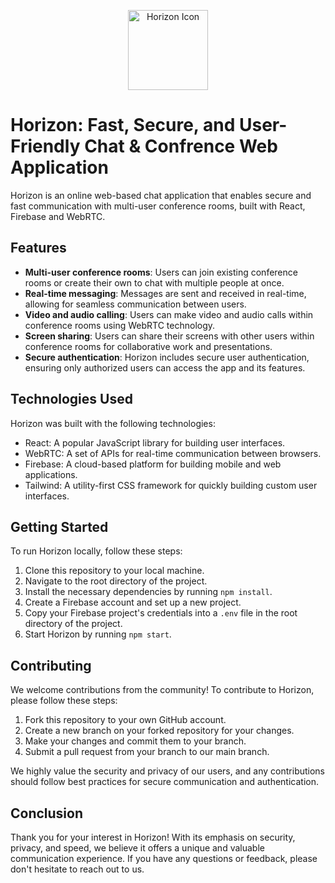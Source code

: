 <p align="center">
  <img src="https://cdn-icons-png.flaticon.com/512/74/74525.png" alt="Horizon Icon" width="128" height="128" />
</p>

# Horizon: Fast, Secure, and User-Friendly Chat & Confrence Web Application

Horizon is an online web-based chat application that enables secure and fast communication with multi-user conference rooms, built with React, Firebase and WebRTC.

## Features

- **Multi-user conference rooms**: Users can join existing conference rooms or create their own to chat with multiple people at once.
- **Real-time messaging**: Messages are sent and received in real-time, allowing for seamless communication between users.
- **Video and audio calling**: Users can make video and audio calls within conference rooms using WebRTC technology.
- **Screen sharing**: Users can share their screens with other users within conference rooms for collaborative work and presentations.
- **Secure authentication**: Horizon includes secure user authentication, ensuring only authorized users can access the app and its features.

## Technologies Used

Horizon was built with the following technologies:

- React: A popular JavaScript library for building user interfaces.
- WebRTC: A set of APIs for real-time communication between browsers.
- Firebase: A cloud-based platform for building mobile and web applications.
- Tailwind: A utility-first CSS framework for quickly building custom user interfaces.

## Getting Started

To run Horizon locally, follow these steps:

1. Clone this repository to your local machine.
2. Navigate to the root directory of the project.
3. Install the necessary dependencies by running `npm install`.
4. Create a Firebase account and set up a new project.
5. Copy your Firebase project's credentials into a `.env` file in the root directory of the project.
6. Start Horizon by running `npm start`.

## Contributing

We welcome contributions from the community! To contribute to Horizon, please follow these steps:

1. Fork this repository to your own GitHub account.
2. Create a new branch on your forked repository for your changes.
3. Make your changes and commit them to your branch.
4. Submit a pull request from your branch to our main branch.

We highly value the security and privacy of our users, and any contributions should follow best practices for secure communication and authentication.

## Conclusion

Thank you for your interest in Horizon! With its emphasis on security, privacy, and speed, we believe it offers a unique and valuable communication experience. If you have any questions or feedback, please don't hesitate to reach out to us.
